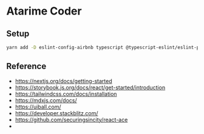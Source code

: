 # Atarime Coder

## Setup

```bash
yarn add -D eslint-config-airbnb typescript @typescript-eslint/eslint-plugin @typescript-eslint/parser eslint-plugin-import eslint-plugin-unused-imports prettier husky lint-staged
```

## Reference

- https://nextjs.org/docs/getting-started
- https://storybook.js.org/docs/react/get-started/introduction
- https://tailwindcss.com/docs/installation
- https://mdxjs.com/docs/
- https://uiball.com/
- https://developer.stackblitz.com/
- https://github.com/securingsincity/react-ace
-
